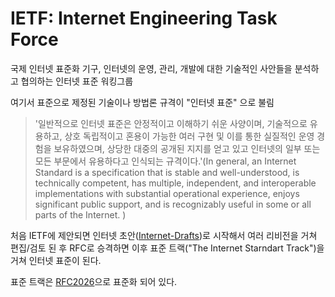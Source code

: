 # IETF: Internet Engineering Task Force

국제 인터넷 표준화 기구, 인터넷의 운영, 관리, 개발에 대한 기술적인 사안들을 분석하고 협의하는 인터넷 표준 워킹그룹

여기서 표준으로 제정된 기술이나 방법론 규격이 "인터넷 표준" 으로 불림

> '일반적으로 인터넷 표준은 안정적이고 이해하기 쉬운 사양이며, 기술적으로 유용하고, 상호 독립적이고 혼용이 가능한 여러 구현 및 이를 통한 실질적인 운영 경험을 보유하였으며, 상당한 대중의 공개된 지지를 얻고 있고 인터넷의 일부 또는 모든 부문에서 유용하다고 인식되는 규격이다.'(In general, an Internet Standard is a specification that is stable and well-understood, is technically competent, has multiple, independent, and interoperable implementations with substantial operational experience, enjoys significant public support, and is recognizably useful in some or all parts of the Internet. )

처음 IETF에 제안되면 인터넷 초안([Internet-Drafts](https://www.ietf.org/standards/ids/))로 시작해서 여러 리비전을 거쳐 편집/검토 된 후 RFC로 승격하면 이후 표준 트랙("The Internet Starndart Track")을 거쳐 인터넷 표준이 된다.

표준 트랙은 [RFC2026](https://datatracker.ietf.org/doc/html/rfc2026#section-4)으로 표준화 되어 있다.
